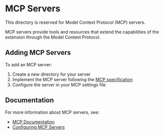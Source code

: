 # MCP Servers

This directory is reserved for Model Context Protocol (MCP) servers.

MCP servers provide tools and resources that extend the capabilities of the extension through the Model Context Protocol.

## Adding MCP Servers

To add an MCP server:

1. Create a new directory for your server
2. Implement the MCP server following the [MCP specification](https://modelcontextprotocol.io/)
3. Configure the server in your MCP settings file

## Documentation

For more information about MCP servers, see:
- [MCP Documentation](https://modelcontextprotocol.io/)
- [Configuring MCP Servers](../docs/mcp/configuring-mcp-servers.mdx)

